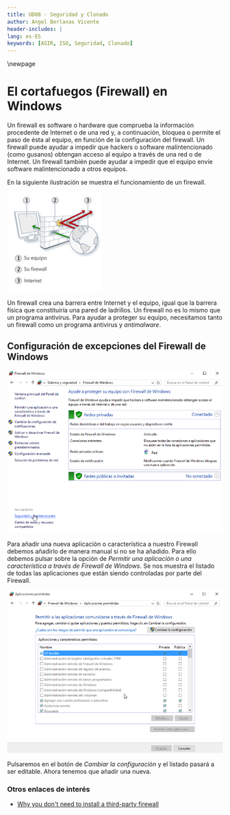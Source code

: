 ```yaml
---
title: UD08 - Seguridad y Clonado
author: Angel Berlanas Vicente
header-includes: |
lang: es-ES
keywords: [ASIR, ISO, Seguridad, Clonado]
---
```


\newpage

# El cortafuegos (Firewall) en Windows


Un firewall es software o hardware que comprueba la información procedente de Internet o de una red y, a continuación, bloquea o permite el paso de ésta al equipo, en función de la configuración del firewall.
Un firewall puede ayudar a impedir que hackers o software malintencionado (como gusanos) obtengan acceso al equipo a través de una red o de Internet. Un firewall también puede ayudar a impedir que el equipo envíe software malintencionado a otros equipos.

En la siguiente ilustración se muestra el funcionamiento de un firewall.

![Firewall](FireWall/firewall.jpg)

Un firewall crea una barrera entre Internet y el equipo, igual que la barrera física que constituiría una pared de ladrillos.
Un firewall no es lo mismo que un programa antivirus. Para ayudar a proteger su equipo, necesitamos tanto un firewall como un programa antivirus y *antimalware*.

## Configuración de excepciones del Firewall de Windows

![Configuracion del Firewall](FireWall/RedesYFirewall_08.png)

Para añadir una nueva aplicación o característica a nuestro Firewall debemos añadirlo de manera manual si no se ha añadido.  Para ello debemos pulsar sobre la 
opción de *Permitir una aplicación o una característica a través de Firewall de Windows*.  Se nos muestra el listado de todas las aplicaciones que están siendo 
controladas por parte del Firewall.

![Configuracion del Firewall](FireWall/RedesYFirewall_09.png)

Pulsaremos en el botón de *Cambiar la configuración* y el listado pasará a ser editable. Ahora tenemos que añadir una nueva.

### Otros enlaces de interés

* [Why you don't need to install a third-party firewall](http://www.howtogeek.com/165203/why-you-dont-need-to-install-a-third-party-firewall-and-when-you-do/)

